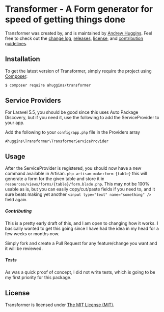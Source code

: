 Transformer - A Form generator for speed of getting things done
=================

Transformer was created by, and is maintained by [Andrew Huggins](https://github.com/). Feel free to check out the [change log](CHANGELOG.md), [releases](https://github.com/ptondereau/laravel-packme/releases), [license](LICENSE), and [contribution guidelines](CONTRIBUTING.md).

## Installation

To get the latest version of Transformer, simply require the project using [Composer](https://getcomposer.org):

```bash
$ composer require ahuggins/transformer
```

## Service Providers

For Laravel 5.5, you should be good since this uses Auto Package Discovery, but if you need it, use the following to add the ServiceProvider to your app.

Add the following to your `config/app.php` file in the Providers array

`Ahuggins\Transformer\TransformerServiceProvider`

## Usage

After the ServiceProvider is registered, you should now have a new command available in Artisan. `php artisan make:form {table}` this will generate a form for the given table and store it in `resources/views/forms/{table}/form.blade.php`. This may not be 100% usable as is, but you can easily copy/cut/paste fields if you need to, and it sure beats making yet another `<input type="text" name="something" />` field again.

##### Contributing

This is a pretty early draft of this, and I am open to changing how it works. I basically wanted to get this going since I have had the idea in my head for a few weeks or months now.

Simply fork and create a Pull Request for any feature/change you want and it will be reviewed.

##### Tests

As was a quick proof of concept, I did not write tests, which is going to be my first priority for this package.

## License

Transformer is licensed under [The MIT License (MIT)](LICENSE).
